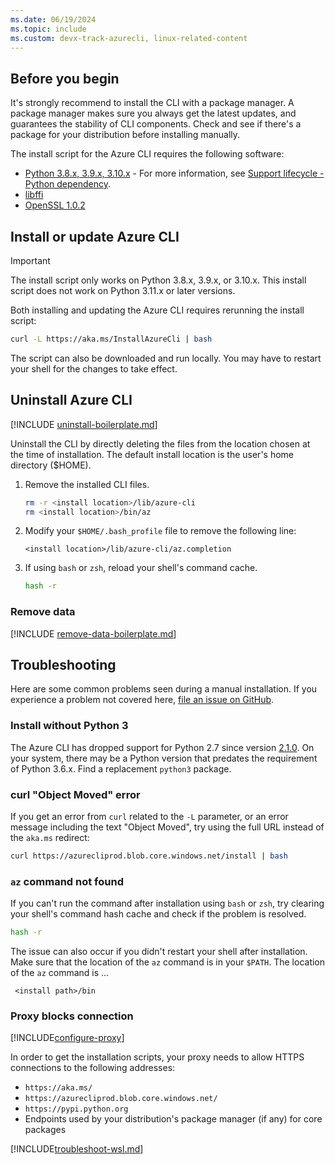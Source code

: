 ```yaml
---
ms.date: 06/19/2024
ms.topic: include
ms.custom: devx-track-azurecli, linux-related-content
---
```


## Before you begin

It's strongly recommend to install the CLI with a package manager. A package manager makes sure you always get the latest updates, and guarantees the stability of CLI components. Check and see if there's a package for your distribution before installing manually.

The install script for the Azure CLI requires the following software:

* [Python 3.8.x, 3.9.x, 3.10.x](https://www.python.org/downloads/) - For more information, see [Support lifecycle - Python dependency](../azure-cli-support-lifecycle.md#python-dependency).
* [libffi](https://sourceware.org/libffi/)
* [OpenSSL 1.0.2](https://www.openssl.org/source/)

## Install or update Azure CLI

> [!IMPORTANT]
> The install script only works on Python 3.8.x, 3.9.x, or 3.10.x. This install script does not work on Python 3.11.x or later versions.

Both installing and updating the Azure CLI requires rerunning the install script:

```bash
curl -L https://aka.ms/InstallAzureCli | bash
```

The script can also be downloaded and run locally. You may have to restart your shell for the changes to take effect.

## Uninstall Azure CLI

[!INCLUDE [uninstall-boilerplate.md](uninstall-boilerplate.md)]

Uninstall the CLI by directly deleting the files from the location chosen at the time of installation. The default install location is the user's home directory ($HOME).

1. Remove the installed CLI files.

   ```bash
   rm -r <install location>/lib/azure-cli
   rm <install location>/bin/az
   ```

2. Modify your `$HOME/.bash_profile` file to remove the following line:

   ```text
   <install location>/lib/azure-cli/az.completion
   ```

3. If using `bash` or `zsh`, reload your shell's command cache.

   ```bash
   hash -r
   ```

### Remove data

[!INCLUDE [remove-data-boilerplate.md](remove-data-boilerplate.md)]

## Troubleshooting

Here are some common problems seen during a manual installation. If you experience a problem not covered here, [file an issue on GitHub](https://github.com/Azure/azure-cli/issues).

### Install without Python 3

The Azure CLI has dropped support for Python 2.7 since version [2.1.0](/cli/azure/release-notes-azure-cli#february-18-2020).
On your system, there may be a Python version that predates the requirement of Python 3.6.x.
Find a replacement `python3` package.

### curl "Object Moved" error

If you get an error from `curl` related to the `-L` parameter, or an error message including the text "Object Moved", try using
the full URL instead of the `aka.ms` redirect:

```bash
curl https://azurecliprod.blob.core.windows.net/install | bash
```

### `az` command not found

If you can't run the command after installation using `bash` or `zsh`, try clearing your shell's command hash cache and check if the problem is resolved.

```bash
hash -r
```

The issue can also occur if you didn't restart your shell after installation. Make sure that the location of the `az` command is in your `$PATH`. The location
of the `az` command is ...

```
 <install path>/bin
```

### Proxy blocks connection

[!INCLUDE[configure-proxy](configure-proxy.md)]

In order to get the installation scripts, your proxy needs to allow HTTPS connections to the
following addresses:

* `https://aka.ms/`
* `https://azurecliprod.blob.core.windows.net/`
* `https://pypi.python.org`
* Endpoints used by your distribution's package manager (if any) for core packages

[!INCLUDE[troubleshoot-wsl.md](troubleshoot-wsl.md)]
